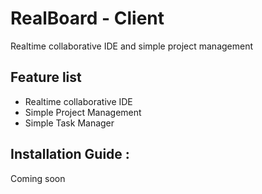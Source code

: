 # RealBoard - Client #
Realtime collaborative IDE and simple project management

## Feature list
* Realtime collaborative IDE
* Simple Project Management
* Simple Task Manager

## Installation Guide :
Coming soon
